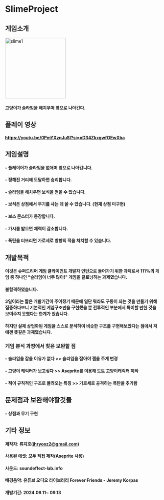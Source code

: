 # SlimeProject

## 게임소개
<img width="197" alt="slime1" src="https://github.com/user-attachments/assets/4c2328b4-c187-4e57-9c4c-9a0a15a43f66">


#### 고양이가 슬라임을 해치우며 앞으로 나아간다.

## 플레이 영상
#### https://youtu.be/0PmYXzqJuSI?si=oD34ZkxgwfOEwXba

## 게임설명
#### - 플레이어가 슬라임을 없애며 앞으로 나아갑니다.
#### - 정해진 거리에 도달하면 승리합니다.
#### - 슬라임을 해치우면 보석을 얻을 수 있습니다.
#### - 보석은 상점에서 무기를 사는 데 쓸 수 있습니다. (현재 상점 미구현)
#### - 보스 몬스터가 등장합니다.
#### - 가시를 밟으면 체력이 감소합니다.
#### - 폭탄을 터뜨리면 가로세로 방향의 적을 처치할 수 있습니다.


## 개발목적
#### 이것은 슈퍼드리머 게임 클라이언트 개발자 인턴으로 들어가기 위한 과제로서 111%의 게임 중 하나인 “슬라임이 너무 많아!" 게임을 클로닝하는 과제였습니다.
#### 불합격하였습니다.
#### 3일이라는 짧은 개발기간이 주어졌기 때문에 일단 뭐라도 구동이 되는 것을 만들기 위해 집중하다보니 기본적인 게임구조만을 구현했을 뿐 전투적인 부분에서 특이할 만한 것을 보여주지 못했다는 한계가 있습니다.
#### 하지만 실제 상업화된 게임을 스스로 분석하여 비슷한 구조를 구현해보았다는 점에서 저에겐 뜻깊은 과제였습니다.


### 게임 분석 과정에서 찾은 보완할 점
#### - 슬라임을 잡을 이유가 없다 >> 슬라임을 잡아야 젬을 주게 변경
#### - 고양이 캐릭터가 보고싶다 >> Aseprite를 이용해 도트 고양이캐릭터 제작
#### - 적이 규칙적인 구조로 몰려오는 특징 >> 가로세로 공격하는 폭탄을 추가함

## 문제점과 보완해야할것들
#### - 상점과 무기 구현

## 기타 정보
#### 제작자: 류지호(jhryooz2@gmail.com)
#### 사용된 에셋: 모두 직접 제작(Aseprite 사용)
#### 사운드: soundeffect-lab.info
#### 배경음악: 유튜브 오디오 라이브러리 Forever Friends - Jeremy Korpas
#### 개발기간: 2024.09.11~ 09.13
